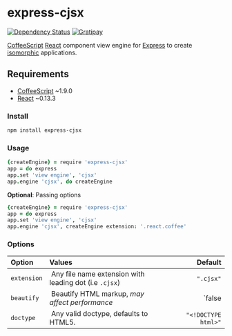 [express]: http://expressjs.com/
[coffee]: http://coffeescript.org/
[react]: http://facebook.github.io/react/
[isomorphic]: http://isomorphic.net/javascript

# express-cjsx

[![Dependency Status](https://img.shields.io/david/CarbinCreative/express-cjsx.svg?style=flat)](https://david-dm.org/CarbinCreative/express-cjsx)
[![Gratipay](http://img.shields.io/gratipay/lessthanthree.svg?style=flat)](https://gratipay.com/lessthanthree/)

[CoffeeScript][coffee] [React][react] component view engine for [Express][express] to create [isomorphic][isomorphic] applications.


## Requirements

  * [CoffeeScript][coffee] ~1.9.0
  * [React][react] ~0.13.3


### Install

```sh
npm install express-cjsx
```


### Usage

```coffee
{createEngine} = require 'express-cjsx'
app = do express
app.set 'view engine', 'cjsx'
app.engine 'cjsx', do createEngine
```

**Optional**: Passing options

```coffee
{createEngine} = require 'express-cjsx'
app = do express
app.set 'view engine', 'cjsx'
app.engine 'cjsx', createEngine extension: '.react.coffee'
```


### Options

| Option | Values | Default |
| :---------- | :------------------------------------------------------ | --------------------: |
| `extension` | Any file name extension with leading dot (i.e `.cjsx`)  | `".cjsx"`             |
| `beautify`  | Beautify HTML markup, *may affect performance*          | `false|off|no`        |
| `doctype`   | Any valid doctype, defaults to HTML5.                   | `"<!DOCTYPE html>"`   |

